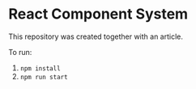 # React Component System

This repository was created together with an article.

To run:

1. `npm install`
2. `npm run start`
